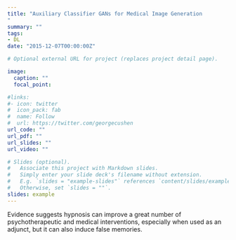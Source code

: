 ```yaml
---
title: "Auxiliary Classifier GANs for Medical Image Generation
"
summary: ""
tags:
- DL
date: "2015-12-07T00:00:00Z"

# Optional external URL for project (replaces project detail page).

image:
  caption: ""
  focal_point:

#links:
#- icon: twitter
#  icon_pack: fab
#  name: Follow
#  url: https://twitter.com/georgecushen
url_code: ""
url_pdf: ""
url_slides: ""
url_video: ""

# Slides (optional).
#   Associate this project with Markdown slides.
#   Simply enter your slide deck's filename without extension.
#   E.g. `slides = "example-slides"` references `content/slides/example-slides.md`.
#   Otherwise, set `slides = ""`.
slides: example
---
```


Evidence suggests hypnosis can improve a great number of psychotherapeutic and medical interventions, especially when used as an adjunct, but it can also induce false memories.

